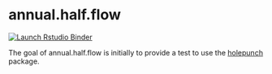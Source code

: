 
<!-- README.md is generated from README.Rmd. Please edit that file -->

# annual.half.flow

<!-- badges: start -->

[![Launch Rstudio
Binder](http://mybinder.org/badge_logo.svg)](https://mybinder.org/v2/gh/boshek/annual.half.flow/master?urlpath=rstudio)
<!-- badges: end -->

The goal of annual.half.flow is initially to provide a test to use the
[holepunch](https://github.com/karthik/holepunch) package.

